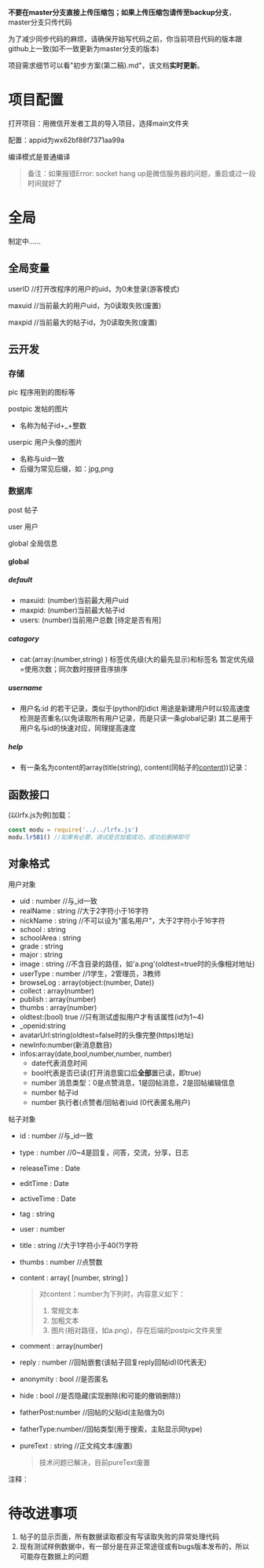 **不要在master分支直接上传压缩包；如果上传压缩包请传至backup分支**，master分支只传代码

为了减少同步代码的麻烦，请确保开始写代码之前，你当前项目代码的版本跟github上一致(如不一致更新为master分支的版本)

项目需求细节可以看"初步方案(第二稿).md"，该文档**实时更新**。

# 项目配置

打开项目：用微信开发者工具的导入项目，选择main文件夹

配置：appid为wx62bf88f7371aa99a

编译模式是普通编译

> 备注：如果报错Error: socket hang up是微信服务器的问题，重启或过一段时间就好了



# 全局

制定中……

## 全局变量

userID //打开改程序的用户的uid，为0未登录(游客模式)

maxuid //当前最大的用户uid，为0读取失败(废置)

maxpid //当前最大的帖子id，为0读取失败(废置)

## 云开发

### 存储

pic 程序用到的图标等

postpic 发帖的图片

- 名称为帖子id+_+整数

userpic 用户头像的图片

- 名称与uid一致
- 后缀为常见后缀，如：jpg,png

### 数据库

post 帖子

user 用户

global 全局信息

#### global

##### default

- maxuid: (number)当前最大用户uid
- maxpid: (number)当前最大帖子id
- users: (number)当前用户总数 [待定是否有用]

##### catagory

- cat:(array:(number,string) ) 标签优先级(大的最先显示)和标签名
  暂定优先级=使用次数；同次数时按拼音序排序

##### username

- 用户名:id 的若干记录，类似于(python的)dict
  用途是新建用户时以较高速度检测是否重名(以免读取所有用户记录，而是只读一条global记录)
  其二是用于用户名与id的快速对应，同理提高速度

##### help

- 有一条名为content的array(title(string), content(同帖子的<u>content</u>))记录：

## 函数接口

(以lrfx.js为例)加载：

```javascript
const modu = require('../../lrfx.js')
modu.lr581() //如果有必要，调试是否加载成功，成功后删掉即可
```



## 对象格式

用户对象

- uid : number //与_id一致
- realName : string //大于2字符小于16字符
- nickName : string //不可以设为"匿名用户"，大于2字符小于16字符
- school : string
- schoolArea : string
- grade : string
- major : string
- image : string //不含目录的路径，如'a.png'(oldtest=true时的头像相对地址)
- userType : number //1学生，2管理员，3教师
- browseLog : array(object:(number, Date))
- collect : array(number)
- publish : array(number)
- thumbs : array(number)
- oldtest:(bool) true //只有测试虚拟用户才有该属性(id为1~4)
- _openid:string
- avatarUrl:string(oldtest=false时的头像完整(https)地址)
- newInfo:number(新消息数目)
- infos:array(date,bool,number,number, number)
  - date代表消息时间
  - bool代表是否已读(打开消息窗口后**全部**置已读，即true)
  - number 消息类型：0是点赞消息，1是回帖消息，2是回帖编辑信息
  - number 帖子id
  - number 执行者(点赞者/回帖者)uid (0代表匿名用户)

帖子对象

- id : number //与_id一致

- type : number //0~4是回复，问答，交流，分享，日志

- releaseTime : Date

- editTime : Date

- activeTime : Date

- tag : string

- user : number

- title : string //大于1字符小于40(?)字符

- thumbs : number //点赞数

- content : array( [number, string] )

  >  对content：number为下列时，内容意义如下：
  >
  > 1. 常规文本
  > 2. 加粗文本
  > 3. 图片(相对路径，如a.png)，存在后端的postpic文件夹里

- comment : array(number)

- reply : number //回帖嵌套(该帖子回复reply回帖id)(0代表无)

- anonymity : bool //是否匿名

- hide : bool //是否隐藏(实现删除(和可能的撤销删除))

- fatherPost:number //回帖的父贴id(主贴值为0)

- fatherType:number//回帖类型(用于搜索，主贴显示同type)

- pureText : string //正文纯文本(废置)

  > 技术问题已解决，目前pureText废置

注释：

# 待改进事项

1. 帖子的显示页面，所有数据读取都没有写读取失败的异常处理代码
2. 现有测试样例数据中，有一部分是在非正常途径或有bugs版本发布的，所以可能存在数据上的问题

